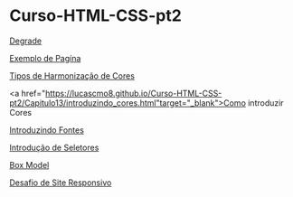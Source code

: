 # Curso-HTML-CSS-pt2

<a href="https://lucascmo8.github.io/Curso-HTML-CSS-pt2/Capitulo13/degrade.html" target="_blank">
Degrade</a>

<a href="https://lucascmo8.github.io/Curso-HTML-CSS-pt2/Capitulo13/exemplo.html" target="_blank">Exemplo de Pagína<a>

<a href="https://lucascmo8.github.io/Curso-HTML-CSS-pt2/Capitulo13/harmoniadascores.html" target="_blank">Tipos de Harmonização de Cores</a>

<a href="https://lucascmo8.github.io/Curso-HTML-CSS-pt2/Capitulo13/introduzindo_cores.html"target="_blank">Como introduzir Cores</a>

<a href="https://lucascmo8.github.io/Curso-HTML-CSS-pt2/Capitulo14/fontes.html" target="_blank">Introduzindo Fontes<a>

<a href="https://lucascmo8.github.io/Curso-HTML-CSS-pt2/Capitulo15/seletores.html" target="_blank">Introdução de Seletores</a>

<a href="https://lucascmo8.github.io/Curso-HTML-CSS-pt2/Capitulo16/caixa.html" target="_blank">Box Model</a>

<a href="https://lucascmo8.github.io/Curso-HTML-CSS-pt2/Desafio10/android1º_corrigido.html" target="_blank">Desafio de Site Responsivo</a>
